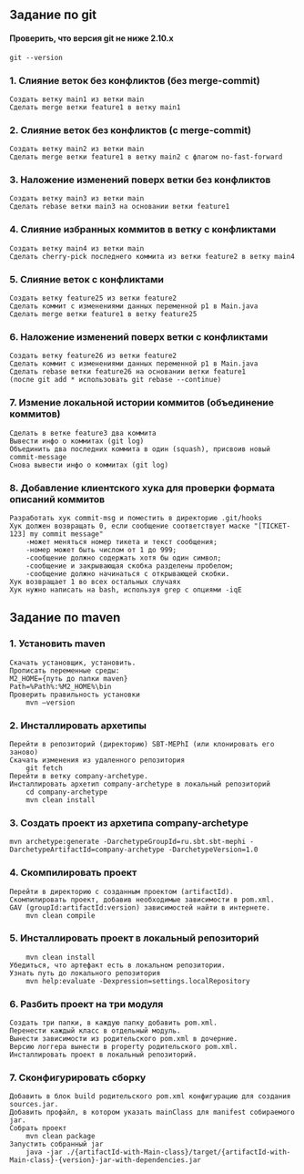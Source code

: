﻿## Задание по git 

#### Проверить, что версия git не ниже 2.10.x
```
git --version
```

### 1. Слияние веток без конфликтов (без merge-commit)
```
Создать ветку main1 из ветки main
Сделать merge ветки feature1 в ветку main1
```

### 2. Слияние веток без конфликтов (с merge-commit)
```
Создать ветку main2 из ветки main
Сделать merge ветки feature1 в ветку main2 с флагом no-fast-forward
```

### 3. Наложение изменений поверх ветки без конфликтов
```
Создать ветку main3 из ветки main
Сделать rebase ветки main3 на основании ветки feature1
```

### 4. Слияние избранных коммитов в ветку c конфликтами
```
Создать ветку main4 из ветки main
Сделать cherry-pick последнего коммита из ветки feature2 в ветку main4
```

### 5. Слияние веток с конфликтами
```
Создать ветку feature25 из ветки feature2
Сделать коммит с изменениями данных переменной p1 в Main.java
Сделать merge ветки feature1 в ветку feature25
```

### 6. Наложение изменений поверх ветки с конфликтами
```
Создать ветку feature26 из ветки feature2
Сделать коммит с изменениями данных переменной p1 в Main.java
Сделать rebase ветки feature26 на основании ветки feature1
(после git add * использовать git rebase --continue)
```

### 7. Измение локальной истории коммитов (объединение коммитов)
```Cоздать ветку feature3
Cделать в ветке feature3 два коммита
Вывести инфо о коммитах (git log)
Объединить два последних коммита в один (squash), присвоив новый commit-message 
Снова вывести инфо о коммитах (git log)
```

### 8. Добавление клиентского хука для проверки формата описаний коммитов
```
Разработать хук commit-msg и поместить в директорию .git/hooks
Хук должен возвращать 0, если сообщение соответствует маске "[TICKET-123] my commit message" 
	-может меняться номер тикета и текст сообщения; 
	-номер может быть числом от 1 до 999; 
	-сообщение должно содержать хотя бы один символ; 
	-сообщение и закрывающая скобка разделены пробелом;
	-сообщение должно начинаться с открывающей скобки.
Хук возвращает 1 во всех остальных случаях
Хук нужно написать на bash, используя grep с опциями -iqE
```

## Задание по maven

### 1. Установить maven 
```
Скачать установщик, установить. 
Прописать переменные среды: 
M2_HOME={путь до папки maven}
Path=%Path%:%M2_HOME%\bin
Проверить правильность установки
	mvn —version
```

### 2. Инсталлировать архетипы
```
Перейти в репозиторий (директорию) SBT-MEPhI (или клонировать его заново)
Скачать изменения из удаленного репозитория
	git fetch
Перейти в ветку company-archetype. 
Инсталлировать архетип company-archetype в локальный репозиторий 
	cd company-archetype
	mvn clean install 
```

### 3. Создать проект из архетипа company-archetype
``` mvn archetype:generate -DarchetypeGroupId=ru.sbt.sbt-mephi -DarchetypeArtifactId=company-archetype -DarchetypeVersion=1.0 ```

### 4. Скомпилировать проект
```
Перейти в директорию с созданным проектом (artifactId).
Скомпилировать проект, добавив необходимые зависимости в pom.xml.
GAV (groupId:artifactId:version) зависимостей найти в интернете. 
	mvn clean compile 
```

### 5. Инсталлировать проект в локальный репозиторий 
``` 
	mvn clean install
Убедиться, что артефакт есть в локальном репозитории. 
Узнать путь до локального репозитория
	mvn help:evaluate -Dexpression=settings.localRepository
```

### 6. Разбить проект на три модуля
```
Создать три папки, в каждую папку добавить pom.xml. 
Перенести каждый класс в отдельный модуль. 
Вынести зависимости из родительского pom.xml в дочерние. 
Версию логгера вынести в property родительского pom.xml. 
Инсталлировать проект в локальный репозиторий. 
```

### 7. Сконфигурировать сборку 
```
Добавить в блок build родительского pom.xml конфигурацию для создания sources.jar. 
Добавить профайл, в котором указать mainClass для manifest собираемого jar. 
Собрать проект
	mvn clean package
Запустить собранный jar
	java -jar ./{artifactId-with-Main-class}/target/{artifactId-with-Main-class}-{version}-jar-with-dependencies.jar 
```

